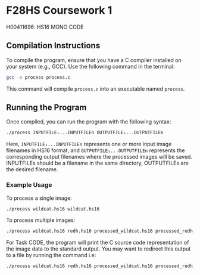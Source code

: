 # F28HS Coursework 1

H00411696: HS16 MONO CODE

## Compilation Instructions

To compile the program, ensure that you have a C compiler installed on your system (e.g., GCC). Use the following command in the terminal:

```sh
gcc -o process process.c
```

This command will compile `process.c` into an executable named `process`.

## Running the Program

Once compiled, you can run the program with the following syntax:

```sh
./process INPUTFILE₁...INPUTFILEn OUTPUTFILE₁...OUTPUTFILEn
```

Here, `INPUTFILE₁...INPUTFILEn` represents one or more input image filenames in HS16 format, and `OUTPUTFILE₁...OUTPUTFILEn` represents the corresponding output filenames where the processed images will be saved. INPUTFILEs should be a filename in the same directory, OUTPUTFILEs are the desired filename.

### Example Usage

To process a single image:

```sh
./process wildcat.hs16 wildcat.hs16
```

To process multiple images:

```sh
./process wildcat.hs16 redh.hs16 processed_wildcat.hs16 processed_redh.hs16
```

For Task CODE, the program will print the C source code representation of the image data to the standard output. You may want to redirect this output to a file by running the command i.e:

```sh
./process wildcat.hs16 redh.hs16 processed_wildcat.hs16 processed_redh.hs16 > output_code.c
```